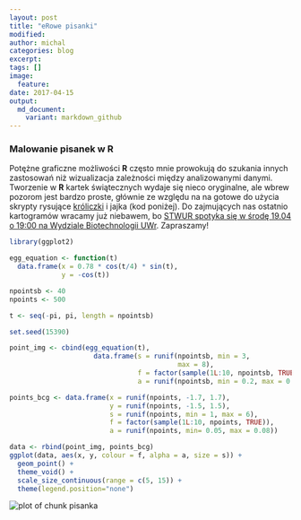 ```yaml
---
layout: post
title: "eRowe pisanki"
modified:
author: michal
categories: blog
excerpt:
tags: []
image:
  feature:
date: 2017-04-15
output:
  md_document:
    variant: markdown_github
---
```


### Malowanie pisanek w R

Potężne graficzne możliwości **R** często mnie prowokują do szukania innych zastosowań niż wizualizacja zależności między analizowanymi danymi. Tworzenie w **R** kartek świątecznych wydaje się nieco oryginalne, ale wbrew pozorom jest bardzo proste, głównie ze względu na na gotowe do użycia skrypty rysujące [króliczki](https://www.rdocumentation.org/packages/onion/versions/1.2-4/topics/bunny) i jajka (kod poniżej). 
Do zajmujących nas ostatnio kartogramów wracamy już niebawem, bo [STWUR spotyka się w środę 19.04 o 19:00 na Wydziale Biotechnologii UWr](https://www.meetup.com/Wroclaw-R-Users-Group/events/239151851/). Zapraszamy!


```r
library(ggplot2)

egg_equation <- function(t)
  data.frame(x = 0.78 * cos(t/4) * sin(t), 
             y = -cos(t))

npointsb <- 40
npoints <- 500

t <- seq(-pi, pi, length = npointsb)

set.seed(15390)

point_img <- cbind(egg_equation(t),
                     data.frame(s = runif(npointsb, min = 3, 
                                          max = 8), 
                                f = factor(sample(1L:10, npointsb, TRUE)), 
                                a = runif(npointsb, min = 0.2, max = 0.4)))

points_bcg <- data.frame(x = runif(npoints, -1.7, 1.7), 
                         y = runif(npoints, -1.5, 1.5), 
                         s = runif(npoints, min = 1, max = 6), 
                         f = factor(sample(1L:10, npoints, TRUE)), 
                         a = runif(npoints, min= 0.05, max = 0.08))

data <- rbind(point_img, points_bcg)
ggplot(data, aes(x, y, colour = f, alpha = a, size = s)) +
  geom_point() +
  theme_void() + 
  scale_size_continuous(range = c(5, 15)) +
  theme(legend.position="none")
```

![plot of chunk pisanka](./figure/pisanka-1.png)

